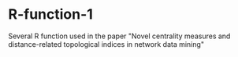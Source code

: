 # R-function-1
Several R function used in the paper "Novel centrality measures and distance-related topological indices in network data mining"
